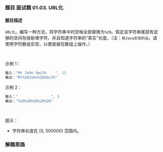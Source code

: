 ### 题目 面试题 01.03. URL化
#### 题目描述
`URL化`。编写一种方法，将字符串中的空格全部替换为`%20`。假定该字符串尾部有足够的空间存放新增字符，并且知道字符串的“真实”长度。（注：`用Java实现的话`，请使用字符数组实现，以便直接在数组上操作。）

 

示例 1：

```js
输入："Mr John Smith    ", 13
输出："Mr%20John%20Smith"
```
示例 2：

```js
输入："               ", 5
输出："%20%20%20%20%20"
```
 

提示：

- 字符串长度在 [0, 500000] 范围内。


### 解题思路
  
